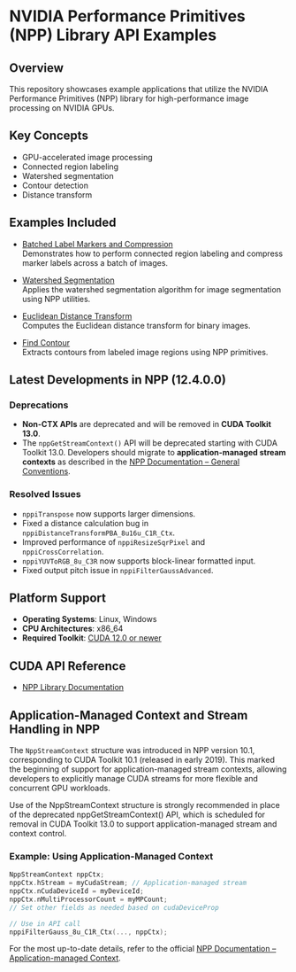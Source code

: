 # NVIDIA Performance Primitives (NPP) Library API Examples

## Overview

This repository showcases example applications that utilize the NVIDIA Performance Primitives (NPP) library for high-performance image processing on NVIDIA GPUs.

## Key Concepts

- GPU-accelerated image processing
- Connected region labeling
- Watershed segmentation
- Contour detection
- Distance transform

## Examples Included

- [Batched Label Markers and Compression](batchedLabelMarkersAndCompression/)  
  Demonstrates how to perform connected region labeling and compress marker labels across a batch of images.

- [Watershed Segmentation](watershedSegmentation/)  
  Applies the watershed segmentation algorithm for image segmentation using NPP utilities.

- [Euclidean Distance Transform](distanceTransform/)  
  Computes the Euclidean distance transform for binary images.

- [Find Contour](findContour/)  
  Extracts contours from labeled image regions using NPP primitives.

## Latest Developments in NPP (12.4.0.0)

### Deprecations

- **Non-CTX APIs** are deprecated and will be removed in **CUDA Toolkit 13.0**.  
- The `nppGetStreamContext()` API will be deprecated starting with CUDA Toolkit 13.0. Developers should migrate to **application-managed stream contexts** as described in the [NPP Documentation – General Conventions](https://docs.nvidia.com/cuda/npp/introduction.html#general-conventions).

### Resolved Issues

- `nppiTranspose` now supports larger dimensions.  
- Fixed a distance calculation bug in `nppiDistanceTransformPBA_8u16u_C1R_Ctx`.  
- Improved performance of `nppiResizeSqrPixel` and `nppiCrossCorrelation`.  
- `nppiYUVToRGB_8u_C3R` now supports block-linear formatted input.  
- Fixed output pitch issue in `nppiFilterGaussAdvanced`.  

## Platform Support

- **Operating Systems**: Linux, Windows  
- **CPU Architectures**: x86_64  
- **Required Toolkit**: [CUDA 12.0 or newer](https://developer.nvidia.com/cuda-downloads)

## CUDA API Reference

- [NPP Library Documentation](https://docs.nvidia.com/cuda/npp/index.html)

## Application-Managed Context and Stream Handling in NPP

The `NppStreamContext` structure was introduced in NPP version 10.1, corresponding to CUDA Toolkit 10.1 (released in early 2019). 
This marked the beginning of support for application-managed stream contexts, allowing developers to explicitly manage CUDA streams for more flexible and concurrent GPU workloads. 

Use of the NppStreamContext structure is strongly recommended in place of the deprecated nppGetStreamContext() API, which is scheduled for removal in CUDA Toolkit 13.0 to support application-managed stream and context control.


### Example: Using Application-Managed Context

```cpp
NppStreamContext nppCtx;
nppCtx.hStream = myCudaStream; // Application-managed stream
nppCtx.nCudaDeviceId = myDeviceId;
nppCtx.nMultiProcessorCount = myMPCount;
// Set other fields as needed based on cudaDeviceProp

// Use in API call
nppiFilterGauss_8u_C1R_Ctx(..., nppCtx);
```

For the most up-to-date details, refer to the official [NPP Documentation – Application-managed Context](https://docs.nvidia.com/cuda/npp/index.html#application-managed-context).